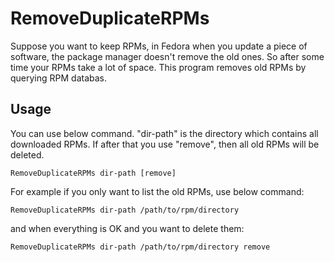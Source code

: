 # RemoveDuplicateRPMs
Suppose you want to keep RPMs, in Fedora when you update a piece of software, the package manager doesn't remove the old ones. So after some time your RPMs take a lot of space. This program removes old RPMs by querying RPM databas.
## Usage
You can use below command. "dir-path" is the directory which contains all downloaded RPMs. If after that you use "remove", then all old RPMs will be deleted.
```
RemoveDuplicateRPMs dir-path [remove]
```
For example if you only want to list the old RPMs, use below command:

```
RemoveDuplicateRPMs dir-path /path/to/rpm/directory
```
and when everything is OK and you want to delete them:

```
RemoveDuplicateRPMs dir-path /path/to/rpm/directory remove
```
